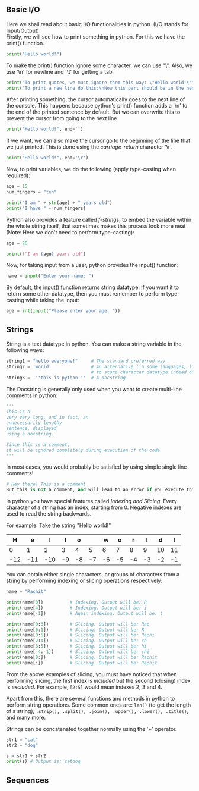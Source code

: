 ## Basic I/O

Here we shall read about basic I/O functionalities in python. (I/O stands for Input/Output)\
Firstly, we will see how to print something in python. For this we have the print() function.

```python
print("Hello world!")
```

To make the print() function ignore some character, we can use "\\". Also, we use '\n' for newline and '\t' for getting a tab.

```python
print("To print quotes, we must ignore them this way: \"Hello world!\"")
print("To print a new line do this:\nNow this part should be in the next line")
```

After printing something, the cursor automatically goes to the next line of the console. This happens because python's print() function adds a '\n' to the end of the printed sentence by default. But we can overwrite this to prevent the cursor from going to the next line

```python
print("Hello world!", end='')
```

If we want, we can also make the cursor go to the beginning of the line that we just printed. This is done using the *carriage-return* character '\r'.

```python
print("Hello world!", end='\r')
```

Now, to print variables, we do the following (apply type-casting when required):

```py
age = 15
num_fingers = "ten"

print("I am " + str(age) + " years old")
print("I have " + num_fingers)
```

Python also provides a feature called *f-strings*, to embed the variable within the whole string itself, that sometimes makes this process look more neat (Note: Here we don't need to perform type-casting):

```py
age = 20

print(f"I am {age} years old")
```

Now, for taking input from a user, python provides the input() function:

```py
name = input("Enter your name: ")
```

By default, the input() function returns string datatype. If you want it to return some other datatype, then you must remember to perform type-casting while taking the input:

```py
age = int(input("Please enter your age: "))
```

## Strings

String is a text datatype in python. You can make a string variable in the following ways:

```py
string1 = "hello everyone!"     # The standard preferred way
string2 = 'world'               # An alternative (in some languages, like C, this way is used
                                # to store character datatype intead of strings)
string3 = '''this is python'''  # A docstring
```

The Docstring is generally only used when you want to create multi-line comments in python:

```py
'''
This is a
very very long, and in fact, an
unnecessarily lengthy
sentence, displayed
using a docstring.

Since this is a comment,
it will be ignored completely during execution of the code
'''
```

In most cases, you would probably be satisfied by using simple single line comments!

```py
# Hey there! This is a comment
But this is not a comment, and will lead to an error if you execute this line!
```

In python you have special features called *Indexing and Slicing*. Every character of a string has an index, starting from 0. Negative indexes are used to read the string backwards.

For example: Take the string "Hello world!"

| H | e | l | l | o |   | w | o | r | l | d | ! |
|---|---|---|---|---|---|---|---|---|---|---|---|
| 0 | 1 | 2 | 3 | 4 | 5 | 6 | 7 | 8 | 9 | 10 | 11 |
|-12|-11|-10|-9|-8|-7|-6|-5|-4|-3|-2|-1|

You can obtain either single characters, or groups of characters from a string by performing indexing or slicing operations respectively:

```py
name = "Rachit"

print(name[0])          # Indexing. Output will be: R
print(name[4])          # Indexing. Output will be: i
print(name[-1])         # Again indexing. Output will be: t

print(name[0:3])        # Slicing. Output will be: Rac
print(name[0:1])        # Slicing. Output will be: R
print(name[0:5])        # Slicing. Output will be: Rachi
print(name[2:4])        # Slicing. Output will be: ch
print(name[3:5])        # Slicing. Output will be: hi
print(name[-4:-1])      # Slicing. Output will be: chi
print(name[0:])         # Slicing. Output will be: Rachit
print(name[:])          # Slicing. Output will be: Rachit
```

From the above examples of slicing, you must have noticed that when performing slicing, the first index is *included* but the second (closing) index is *excluded*. For example, ```[2:5]``` would mean indexes 2, 3 and 4.

Apart from this, there are several functions and methods in python to perform string operations. Some common ones are: ```len()``` (to get the length of a string), ```.strip(), .split(), .join(), .upper(), .lower(), .title()```, and many more.

Strings can be concatenated together normally using the '+' operator.

```py
str1 = "cat"
str2 = "dog"

s = str1 + str2
print(s) # Output is: catdog
```

## Sequences